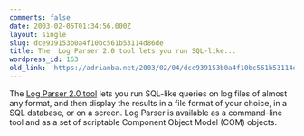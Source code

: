 ```yaml
---
comments: false
date: 2003-02-05T01:34:56.000Z
layout: single
slug: dce939153b0a4f10bc561b53114d86de
title: The  Log Parser 2.0 tool lets you run SQL-like...
wordpress_id: 163
old_link: 'https://adrianba.net/2003/02/04/dce939153b0a4f10bc561b53114d86de/'
---
```

The
[
Log Parser 2.0 tool](http://www.microsoft.com/windows2000/downloads/tools/logparser/default.asp) lets you run SQL-like queries on log files
of almost any format, and then display the results in a file format
of your choice, in a SQL database, or on a screen. Log Parser is
available as a command-line tool and as a set of scriptable
Component Object Model (COM) objects.

